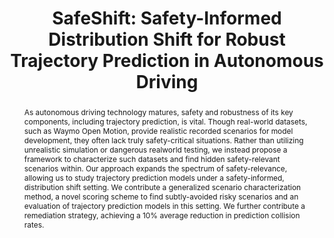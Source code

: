 ---
layout: default
title: "SafeShift: Safety-Informed Distribution Shift for Robust Trajectory Prediction in Autonomous Driving"
paper_url: https://arxiv.org/pdf/2309.08889.pdf
poster: null
code: https://github.com/cmubig/SafeShift
video: null
thumbnail: assets/img/publications/safeshift.png
authors: Benjamin Stoler*, <b class="text-primary">Ingrid Navarro*</b>, Meghdeep Jana, Soonmin Hwang, Jonathan Francis, and Jean Oh
note: \* Equal contribution
where: Preprint in ArXiv (Manuscript currently under review for IEEE IV 2024)
id: paper_safeshift
abstract: "
As autonomous driving technology matures, safety and robustness of its key components, including 
trajectory prediction, is vital. Though real-world datasets, such as Waymo Open Motion, provide 
realistic recorded scenarios for model development, they often lack truly safety-critical situations. 
Rather than utilizing unrealistic simulation or dangerous realworld testing, we instead propose a 
framework to characterize such datasets and find hidden safety-relevant scenarios within. Our approach 
expands the spectrum of safety-relevance, allowing us to study trajectory prediction models under 
a safety-informed, distribution shift setting. We contribute a generalized scenario characterization 
method, a novel scoring scheme to find subtly-avoided risky scenarios and an evaluation of trajectory 
prediction models in this setting. We further contribute a remediation strategy, achieving a 10% 
average reduction in prediction collision rates. 
"
---